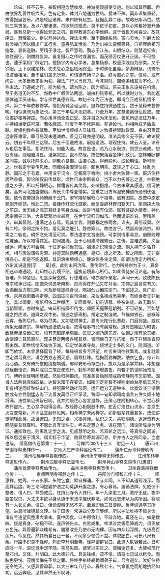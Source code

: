 <!-- { "loadSidebar": true } -->
　　论曰。经不云乎。禅智相遵念慧攸发。神游觉观惑使交驰。何以知其然耶。但由欲界乱善性极六天。色有定业。体封八地通为世结。爱味不殊。莫非谛集重轻。故得报居苦乐。终是轮回诸界。未曰缺有超生。且据乱静二缘。故略分斯两位。然则三乘贤圣。及以六邪诸道。将欲厌烦栖虑。莫不依乎初定。良以心殊粗妙慧开通局。遂有总斯一地得延邪正之机。自释教道东心学惟鲜。逮于晋世方闻睿公。故其序云。慧理虽少。足以开神达命。禅法未传。至于摄缘系想。寄心无地。时翻大论有涉禅门因以情求广其行务。童寿弘其博施。乃为出禅法要解等经。自斯厥后祖习逾繁。昙影道融。厉精于淮北。智严慧观。勤志于江东。山栖结众。则慧远标宗。独往孤征。则僧群显异。虽复摄心之传时或漏言。而茂绩芳仪更开正级。不可怪也。逮于梁祖广辟定门。搜扬宇内有心学者。总集杨都。校量深浅自为部类。又于钟阳。上下双建定林。使夫息心之侣栖闲综业。于时佛化虽隆。多游辩慧。词锋所指波涌相凌。至于征引盖无所算。可谓徒有扬举之名。终亏直心之实。信矣。或有问曰。大圣垂教正象为初。禅法广行义当修习。今非斯时。固绝条绪其次不伦。方称末法。乃遵戒之行。斯为极也。请为陈之。因为叙曰。原夫正象东设被在机缘。至于务道无时不契。然教中广叙信法两徒。诚由利钝等机。所以就时分位。若能返源体道深厌诸有。学与佛世其德齐焉。故初千年为正法也。即谓会正成圣机悟不殊。第二千年依教修学。情投渐钝会理叵阶。摄静住持微通性旨。然于慧释未甚修明。相似道流为象法也。第三千年后末法初基。乃至万年。定慧道离但弘世戒。威仪摄护相等禅踪。而心用浮动全乖正受。故并目之为末法也。善见所述法住万年。护持绍世斯踪可录。若依魔耶。时度千年不修静观。非通论也。约相两叙矛盾乖踪。就缘判教各有其致。至如世情烦掉人显锋奇。才敩摄持皆耽昏漠。良由习熏既远宗匠难常。即目易观未遑诚教。善见万载亦是明规。准法具修义无不获。故论叙云。初五千年得三达智。后五千但遵戒法。前据道法。理观住持。故云入圣。谅有从也后在事乱。相法住持。何能入道。故言是也。若乃心水鼓浪。则世业难成。想寂离缘。则理自清显。涅槃叙定。岂不然哉。故使聚落宴坐神仙致讥。空林睡卧群圣同美。诚以托静求心。则散心易摄。由摄心故。得解脱也。成论明诰。斯可师之。世有定学妄传风教。同缠俗染混轻仪迹。即色明空。既谈之于心口。体乱为静。固形之于有累。神用没于词令。定相腐于唇吻。排小舍大独建一家。摄济住持居然乖僻。智论所叙前传具彰。顷世已来宗斯者众。岂不以力劣兼忘之道。神顿绝虑之乡乎。所以托静栖心。群籍皆传其灵异。处喧摄虑。今古未章其感通。信可依矣。高齐河北独盛僧稠。周氏关中尊登僧实。宝重之冠方驾澄安神道所通制伏强御。致令宣帝担负倾府藏于云门。冡宰降阶展归心于福寺。诚有图矣。故使中原定苑剖开纲领。惟此二贤。接踵传灯流化靡歇。而复委辞林野归宴天门。斯则挟大隐之前踪。舍无缘之高志耳终复宅身龙岫。故是行藏有仪耶。属有菩提达摩者。神化居宗阐导江洛。大乘壁观功业最高。在世学流归仰如市。然而诵语难穷。厉精盖少。审其慕则。遣荡之志存焉。观其立言。则罪福之宗两舍。详夫。真俗双翼。空有二轮。帝网之所不拘。爱见莫之能引。静虑筹此。故绝言乎。然而观彼两宗。即乘之二轨也。稠怀念处清范可崇。摩法虚宗玄旨幽赜。可崇则情事易显。幽赜则理性难通。所以物得其筌。初同披洗。至于心用壅滞惟繁云。之俦。差难述矣。义当经远。陶治方可会期。十住罗谷抑当其位。褊浅之识隳惰之流。朝入禅门夕弘其术。相与传说谓各穷源。神道冥昧孰明通塞。是知。虑之所及。智之所图。无非妄境惑心。斯是不能返照。其识浪执境缘心。静波惊多生定障。即谓功用定力所知。外彰其说逞慢[示　　呈]惑。此则未闲治障。我倒常行。他力所持宗为正业。真妄相迷卒难通晓。若知惟心妄境不结。返执前境非心所行。如此胥徒安可论道。有陈智璀。师仰慧思。思寔深解玄微。行德难测。璀亦颇怀亲定。声闻于天。致使陈氏帝宗咸承归戒。图像荣供逸听南都。然而得在开弘失在对治。宗仰之最世莫有加。会谒衡岳方陈过隙。未及断除遂终身世。隋祖创业偏宗定门。下诏述之。具广如传。京邑西南置禅定寺。四海征引百司供给。来仪名德咸悉暮年。有终世者无非坐化。具以闻奏。帝倍归依二世缵历。又同置寺。初虽诏募。终杂讲徒。故无取矣。当朝智顗。亦时禅望。锋辩所指靡不倒戈。师匠天庭荣冠朝列。不可轻矣。至如慧越之捋虎须。道舜之观牛影。智通之感奇相。僧定之制强贼。节操如铁石。志概等云霄。备彰后传。略为尽美。又如慧瓒禅主。嘉尚头陀行化晋赵。门庭拥盛。威仪所拟无越律宗。神解所通法依为诣。故得理事符允有契常规。道有窊隆固为时丧。致延帝里没齿亡归。顷有志超即承瓒胤。匡赞之德乃跨先摸。弘训之规有沦其绪。故使超亡其风颓矣。观夫慧定两级各程其器。皆同佛日无与抗衡。然于祥瑞重沓预觌未然。即世恬愉天仙协卫诚。归定学盖难夺矣。顷世定士多削义门。随闻道。听即而依学。未曾思择扈背了经。每缘极旨多亏声望。吐言来诮往往繁焉。或复耽着世定谓习真空。诵念西方志图灭惑。肩颈挂珠。乱掏而称禅数。纳衣乞食。综计以为心道。又有倚托堂殿绕旋竭诚。邪仰安形苟存曲计。执以为是余学并非。冰想铿然我倒谁识。斯并戒见二取正使现行。封附不除用增愚鲁。向若才割世网始预法门。博听论经明闲慧戒。然后归神摄虑。凭准圣言动则随戒策修静则不忘前智。固当人法两镜真俗四依。达智未知宁存妄识。如斯习定非智不禅则衡岭台崖扇其风也复有相迷同好聚结山门。持犯蒙然动挂形网。运斤运刃无避种生。炊爨饮啖宁惭宿触或有立性刚猛志尚下流善友莫寻正经罕读。瞥闻一句即谓司南唱言五住久倾十地将满。法性早见佛智已明。此并约境住心妄言澄静。还缘心住附相转心。不觉心移故怀虚托。生心念净岂得会真。故经陈心相飘鼓不停。蛇舌灯焰住山流水。念念生灭变变常新。不识乱念翻怀见网。相命禅宗未闲禅字。如斯般辈其量甚多。致使讲徒例轻此类。故世谚曰。无知之叟。义指禅师。乱识之夫。共归明德。返迷皆有大照随妄普翳真科。不思此言互谈名实。考夫定慧之务。谅在观门。诸论所陈良为明证。通斯致也。则离乱定学之功。见惑慧明之业。若双轮之远涉。等真俗之同游。所以思远振于清风。稠实标于华望。贻厥后寄其源可寻。斯并古人之所同录。岂虚也哉。
续高僧传卷第第二十一上
　　习禅六(本传十三人　附见一人)
　　唐邓州宁国寺释惠祥传一。
　　京师大庄严寺释昙伦传二。
　　蒲州仁寿寺释普明传三。
　　蒲州柏梯寺释昙献传四。
　　秦州永宁寺释无碍传五。
　　江州东林寺释道暀传六。
　　荆州四层寺释法显传七。
　　荆州神山寺释玄爽传八(惠普)
　　蒲州救苦寺释惠仙传九。
　　益州净惠寺释惠宽传十。
　　卫州霖落泉释僧伦传十一。
　　京师西明寺释静之传十二。
　　丹阳沙门释智岩传十三。
　　释惠祥。姓周。十五出家。头陀乞食。默自禅诵。不与众同。人不知其道观浅深。而高其远度。听三论闻提婆护法之功莫辞开腹之患。有心慕焉。游诸法肆。见威仪不整者。谓人曰。祥受戒后。住持此寺令入律行。年十九染患三月。救疗无征。夜中宴坐叹曰。大丈夫本欲以身从道于末法中摧伏非法。如何此志未从为病所困。将晓有一人长丈余。谓曰。但诵涅槃无愁不差。至旦即诵三日便瘳。当年诵通卒其所望。进具听律镜其文理。住宁国寺。常讲四分及涅槃经。所以护法维持不惜身命。诸有亏违望风整肃大业末。夏中因食。口中得舍利。不辩弃地。辄还在口。如是数四。疑是真身。砧槌不碎。遂声钟告众。白黑咸集。祥涕泣焚香愿降威力。须臾放五色光。异香遍郭众睹希有。屠猎改业乃使市无肉肆。因与四众起浮图。九级高百余尺。今见在。然其所食日止一餐。不问多少顿受不益。体貌肥白。可长八尺有余。行路不识莫不怪仰。刺史李升明至寺。怪异谓群官曰。此道人肤容若此。日可应啖一羊。语讫觉手足不随。乘马失御。诸官以实告之。便悔谢还复。大使权茂行至邓州。又怪。升明曰。此大德非凡。具说往缘。茂不信。请将七日试以粗食。而肤色更悦。茂愧伏悔先不信之罪。将终手执经胡跪谓弟子曰。吾今逝矣。汝好住持无令绝灭。又感异香盈郭。以大业末年八月卒。春秋七十。气命虽绝而胡跪执经如初。远近奔赴。见其卓然无不叹讶。
